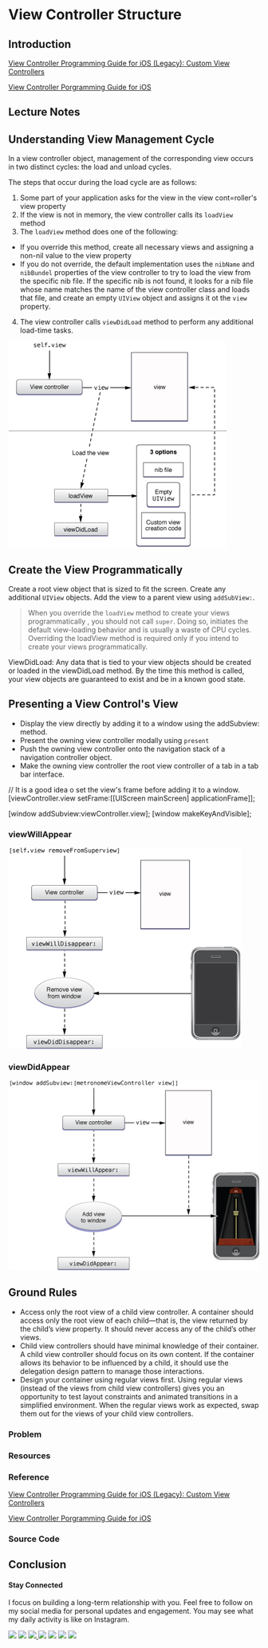 

# View Controller Structure

## Introduction

[View Controller Programming Guide for iOS (Legacy): Custom View Controllers](https://developer.apple.com/legacy/library/documentation/WindowsViews/Conceptual/ViewControllerPGforiOSLegacy/BasicViewControllers/BasicViewControllers.html#//apple_ref/doc/uid/TP40011381-CH101-SW2)

[View Controller Porgramming Guide for iOS](https://developer.apple.com/library/content/featuredarticles/ViewControllerPGforiPhoneOS/index.html#//apple_ref/doc/uid/TP40007457-CH2-SW1)

## Lecture Notes


## Understanding View Management Cycle
In a view controller object, management of the corresponding view occurs in two distinct cycles: the load and unload cycles.

The steps that occur during the load cycle are as follows:
 1. Some part of your application asks for the view in the view cont=roller's view property
 2. If the view is not in memory, the view controller calls its `loadView` method
 3. The `loadView` method does one of the following:
- If you override this method, create all necessary views and assigning a non-nil value to the view property
- If you do not override, the default implementation uses the `nibName` and `nibBundel` properties of the view controller to try to load the view from the specific nib file. If the specific nib is not found, it looks for a nib file whose name matches the name of the view controller class and loads that file, and create an empty `UIView` object and assigns it ot the `view` property.
4. The view controller calls `viewDidLoad` method to perform any additional load-time tasks.


<img src="/2000/2100/resources/2103_view_life_cycle.jpg"/>

## Create the View Programmatically
Create a root view object that is sized to fit the screen. Create any additional `UIView` objects. Add the view to a parent view using `addSubView:`.

> When you override the `loadView` method to create your views programmatically , you should not call `super`. Doing so, initiates the default view-loading behavior and is usually a waste of CPU cycles. Overriding the loadView method is required only if you intend to create your views programmatically.


ViewDidLoad: Any data that is tied to your view objects should be created or loaded in the viewDidLoad method. By the time this method is called, your view objects are guaranteed to exist and be in a known good state.

## Presenting a View Control's View
- Display the view directly by adding it to a window using the addSubview: method.
- Present the owning view controller modally using `present`
- Push the owning view controller onto the navigation stack of a navigation controller object.
- Make the owning view controller the root view controller of a tab in a tab bar interface.


 // It is a good idea o set the view's frame before adding it to a window.
   [viewController.view setFrame:[[UIScreen mainScreen] applicationFrame]];

   [window addSubview:viewController.view];
   [window makeKeyAndVisible];


### viewWillAppear
<img src="/2000/2100/resources/2103_viewdisappear_process.jpg" />

### viewDidAppear
<img src="/2000/2100/resources/2103_viewappear_process.jpg" />



## Ground Rules
- Access only the root view of a child view controller. A container should access only the root view of each child—that is, the view returned by the child’s view property. It should never access any of the child’s other views.
- Child view controllers should have minimal knowledge of their container. A child view controller should focus on its own content. If the container allows its behavior to be influenced by a child, it should use the delegation design pattern to manage those interactions.
-  Design your container using regular views first. Using regular views (instead of the views from child view controllers) gives you an opportunity to test layout constraints and animated transitions in a simplified environment. When the regular views work as expected, swap them out for the views of your child view controllers.

### Problem
### Resources


### Reference
[View Controller Programming Guide for iOS (Legacy): Custom View Controllers](https://developer.apple.com/legacy/library/documentation/WindowsViews/Conceptual/ViewControllerPGforiOSLegacy/BasicViewControllers/BasicViewControllers.html#//apple_ref/doc/uid/TP40011381-CH101-SW2)

[View Controller Porgramming Guide for iOS](https://developer.apple.com/library/content/featuredarticles/ViewControllerPGforiPhoneOS/index.html#//apple_ref/doc/uid/TP40007457-CH2-SW1)


### Source Code

## Conclusion




#### Stay Connected
I focus on building a long-term relationship with you. Feel free to follow on my social media for personal updates and engagement. You may see what my daily activity is like on Instagram.  

<p>
<a href="http://bobthedeveloper.io"><img src="https://img.shields.io/badge/Personal-Website-333333.svg"></a>
<a href="https://facebook.com/bobthedeveloper"><img src="https://img.shields.io/badge/Facebook-Like-3B5998.svg"></a> <a href="https://youtube.com/bobthedeveloper"><img src="https://img.shields.io/badge/YouTube-Subscribe-CE1312.svg"</a> <a href="https://twitter.com/bobleesj"><img src="https://img.shields.io/badge/Twitter-Follow-55ACEE.svg"></a> <a href="https://instagram.com/bobthedev
"><img src="https://img.shields.io/badge/Instagram-Follow-BB2F92.svg"></a> <a href="https://linkedin.com/in/bobleesj"><img src= "https://img.shields.io/badge/LinkedIn-Connect-0077B5.svg"></a>
<a href="https://medium.com/@bobleesj"><img src="https://img.shields.io/badge/Medium-Read-00AB6C.svg"/></a>
</p>
